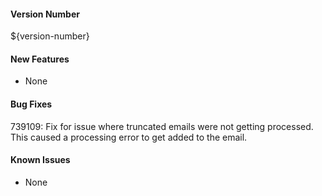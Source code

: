 #### Version Number
${version-number}

#### New Features
- None

#### Bug Fixes
739109: Fix for issue where truncated emails were not getting processed. This caused a processing error
to get added to the email.

#### Known Issues
- None
